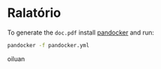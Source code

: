 # Ralatório

To generate the `doc.pdf` install [pandocker](https://github.com/luanguimaraesla/pandocker/) and run:

```bash
pandocker -f pandocker.yml
```
oiluan

